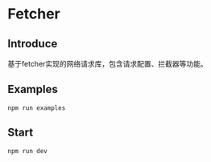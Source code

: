 # Fetcher

## Introduce

基于fetcher实现的网络请求库，包含请求配置、拦截器等功能。

## Examples

```
npm run examples
```

## Start
```
npm run dev
```